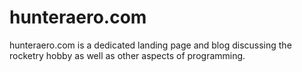 # hunteraero.com
 hunteraero.com is a dedicated landing page and blog discussing the rocketry hobby as well as other aspects of programming.
